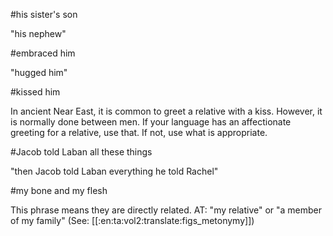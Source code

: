 #his sister's son

"his nephew"

#embraced him

"hugged him"

#kissed him

In ancient Near East, it is common to greet a relative with a kiss. However, it is normally done between men. If your language has an affectionate greeting for a relative, use that. If not, use what is appropriate.

#Jacob told Laban all these things

"then Jacob told Laban everything he told Rachel"

#my bone and my flesh

This phrase means they are directly related. AT: "my relative" or "a member of my family" (See: [[:en:ta:vol2:translate:figs_metonymy]])